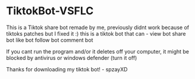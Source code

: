 # TiktokBot-VSFLC
This is a Tiktok share bot remade by me, previously didnt work because of tiktoks patches but I fixed it :)
this is a tiktok bot that can - 
view bot
share bot
like bot
follow bot
comment bot

If you cant run the program and/or it deletes off your computer, it might be blocked by antivirus or windows defender (turn it off)

Thanks for downloading my tiktok bot! - spzayXD
